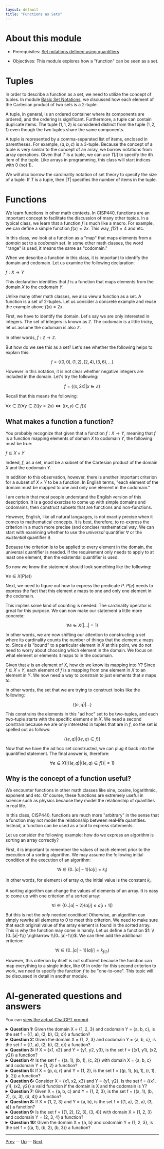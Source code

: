 ```yaml
---
layout: default
title: "Functions as Sets"
---
```


# About this module

-   Prerequisites: [Set notations defined using quantifiers](0288.md)

-   Objectives: This module explores how a "function" can be seen as a
    set.

# Tuples

In order to describe a function as a set, we need to utilize the concept
of tuples. In module [Basic Set Notations](0280.md), we discussed how each element of
the Cartesian product of two sets is a 2-tuple.

A tuple, in general, is an ordered container where its components are
ordered, and the ordering is significant. Furthermore, a tuple can
contain duplicate items. The tuple $(1,1,2)$ is considered distinct from
the tuple $(1,2,1)$ even though the two tuples share the same
components.

A tuple is represented by a comma-separated list of items, enclosed in
parentheses. For example, $(a,b,c)$ is a 3-tuple. Because the concept of
a tuple is very similar to the concept of an array, we borrow notations
from array operations. Given that $T$ is a tuple, we can use $T[i]$ to
specify the $i$th item of the tuple. Like arrays in programming, this
class will start indices with 0 (not 1).

We will also borrow the cardinality notation of set theory to specify
the size of a tuple. If $T$ is a tuple, then $|T|$ specifies the number
of items in the tuple.

# Functions

We learn functions in other math contexts. In CISP440, functions are an
important concept to facilitate the discussion of many other topics. In
a typical class, we learn that a function $f$ is much like a macro. For
example, we can define a simple function $f(x)=2x$. This way, $f(2)=4$
and etc.

In this class, we look at a function as a "map" that maps elements from
a *domain* set to a *codomain* set. In some other math classes, the word
"range" is used, it means the same as "codomain."

When we describe a function in this class, it is important to identify
the domain and codomain. Let us examine the following declaration:

$f:X \rightarrow Y$

This declaration identifies that $f$ is a function that maps elements
from the domain $X$ to the codomain $Y$.

Unlike many other math classes, we also view a function as a set. A
function is a set of 2-tuples. Let us consider a concrete example and
reuse the example above $f(x)=2x$.

First, we have to identify the domain. Let's say we are only interested
in integers. The set of integers is known as $\mathbb{Z}$. The codomain
is a little tricky, let us assume the codomain is also $\mathbb{Z}$.

In other words, $f:\mathbb{Z} \rightarrow \mathbb{Z}$.

But how do we see this as a set? Let's see whether the following helps
to explain this:

$$f=\{(0,0), (1,2), (2,4), (3,6), \dots\}$$

However in this notation, it is not clear whether negative integers are
included in the domain. Let's try the following:

$$f=\{(x,2x) | x \in \mathbb{Z}\}$$

Recall that this means the following:

$\forall x \in \mathbb{Z}(\forall y \in \mathbb{Z} ((y=2x) \Leftrightarrow ((x,y) \in f)))$

## What makes a function a function?

You probably recognize that given that a function $f: X \rightarrow Y$,
meaning that $f$ is a function mapping elements of domain $X$ to
codomain $Y$, the following must be true:

$f \subseteq X \times Y$

Indeed, $f$, as a set, must be a subset of the Cartesian product of the
domain $X$ and the codomain $Y$.

In addition to this observation, however, there is another important
criterion for a subset of $X \times Y$ to be a function. In English
terms, "each element of the domain must be mapped to one and only one
element in the codomain."

I am certain that most people understand the English version of this
description. It is a good exercise to come up with simple domains and
codomains, then construct subsets that are functions and non-functions.

However, English, like all natural languages, is not exactly precise
when it comes to mathematical concepts. It is best, therefore, to
re-express the criterion in a much more precise (and concise)
mathematical way. We can start with examining whether to use the
*universal* quantifier $\forall$ or the *existential* quantifier
$\exists$.

Because the criterion is to be applied to every element in the domain,
the universal quantifier is needed. If the requirement only needs to
apply to at least one element, then the existential quantifier is used.

So now we know the statement should look something like the following:

$\forall e \in X(P(e))$

Next, we need to figure out how to express the predicate $P$. $P(e)$
needs to express the fact that this element $e$ maps to one and only one
element in the codomain.

This implies some kind of counting is needed. The cardinality operator
is great for this purpose. We can now make our statement a little more
concrete:

$$\forall e \in X(|\dots| = 1)$$

In other words, we are now shifting our attention to constructing a set
where its cardinality counts the number of things that the element $e$
maps to. Since $e$ is "bound" to a particular element in $X$ at this
point, we do not need to worry about choosing which element in the
domain. We focus on what element or elements it maps to in the codomain.

Given that $e$ is an element of $X$, how do we know its mapping into
$Y$? Since $f \subseteq X \times Y$, each element of $f$ is a mapping
from one element in $X$ to an element in $Y$. We now need a way to
constrain to just elements that $e$ maps to.

In other words, the set that we are trying to construct looks like the
following:

$$\{(e,q)|\dots\}$$

This constrains the elements in this "ad hoc" set to be two-tuples, and
each two-tuple starts with the specific element $e$ in $X$. We need a
second constrain because we are only interested in tuples that are in
$f$, so the set is spelled out as follows:

$$\{(e,q)|((e,q) \in f)\}$$

Now that we have the ad hoc set constructed, we can plug it back into
the quantified statement. The final answer is, therefore:

$$\forall e \in X \bigl(\left|\{(e,q)|((e,q) \in f)\} \right| = 1 \bigr)$$

## Why is the concept of a function useful?

We encounter functions in other math classes like sine, cosine,
logarithmic, exponent and etc. Of course, these functions are extremely
useful in science such as physics because they model the relationship of
quantities in real life.

In this class, CISP440, functions are much more "arbitrary" in the sense
that a function may not model the relationship between real-life
quantities. Instead, a function can be used as a tool to express
statements.

Let us consider the following example: how do we express an algorithm is
sorting an array correctly?

First, it is important to remember the values of each element prior to
the execution of a sorting algorithm. We may assume the following
initial condition of the execution of an algorithm:

$$\forall i \in \{0..|a|-1\} (a[i] = k_i)$$

In other words, for element $i$ of array $a$, the initial value is the
constant $k_i$.

A sorting algorithm can change the values of elements of an array. It is
easy to come up with one criterion of a sorted array:

$$\forall i \in \{0..|a|-2\} (a[i] \le a[i+1])$$

But this is not the *only* needed condition! Otherwise, an algorithm can
simply rewrite all elements to 0 to meet this criterion. We need to make
sure that each original value of the array element is found in the sorted
array. This is why the function may come in handy. Let us define a
function $f: \\{0..|a|-1\\} \rightarrow \\{0..|a|-1\\}$. We can then add the
additional criterion:

$$\forall i \in \{0..|a|-1\}(a[i] = k_{f(i)})$$

However, this criterion by itself is not sufficient because the function
can map everything to a single index, like 0! In order for this second
criterion to work, we need to specify the function $f$ to be
"one-to-one". This topic will be discussed in detail in another module.

# AI-generated questions and answers

You can [view the actual ChatGPT prompt](https://chatgpt.com/share/46091f1e-6132-4a2b-88eb-ec23106dd619).


<details>
  <summary><strong>Question 1:</strong> Given the domain X = {1, 2, 3} and codomain Y = {a, b, c}, is the set f = {(1, a), (2, b), (3, c)} a function?</summary>
  <p><strong>Answer:</strong> Yes, this is a function. Each element in the domain X is mapped to exactly one element in the codomain Y, satisfying the condition of a function.</p>
</details>

<details>
  <summary><strong>Question 2:</strong> Given the domain X = {1, 2, 3} and codomain Y = {a, b, c}, is the set f = {(1, a), (2, b), (2, c)} a function?</summary>
  <p><strong>Answer:</strong> No, this is not a function. The element 2 in the domain is mapped to two different elements in the codomain (b and c), which violates the definition of a function.</p>
</details>

<details>
  <summary><strong>Question 3:</strong> If X = {x1, x2} and Y = {y1, y2, y3}, is the set f = {(x1, y1), (x2, y2)} a function?</summary>
  <p><strong>Answer:</strong> Yes, this is a function. Each element in the domain X is associated with exactly one element in the codomain Y.</p>
</details>

<details>
  <summary><strong>Question 4:</strong> Is the set f = {(a, 1), (b, 1), (c, 2)} with domain X = {a, b, c} and codomain Y = {1, 2} a function?</summary>
  <p><strong>Answer:</strong> Yes, this is a function. Each element in the domain X is mapped to one element in the codomain Y. It is acceptable that different elements in X map to the same element in Y (in this case, both a and b map to 1).</p>
</details>

<details>
  <summary><strong>Question 5:</strong> If X = {p, q, r} and Y = {1, 2}, is the set f = {(p, 1), (q, 1), (r, 1), (r, 2)} a function?</summary>
  <p><strong>Answer:</strong> No, this is not a function. The element r in the domain is mapped to both 1 and 2, violating the rule that each element of the domain must map to only one element in the codomain.</p>
</details>

<details>
  <summary><strong>Question 6:</strong> Consider X = {x1, x2, x3} and Y = {y1, y2}. Is the set f = {(x1, y1), (x2, y2)} a valid function if the domain is X and the codomain is Y?</summary>
  <p><strong>Answer:</strong> No, this is not a valid function because not every element of the domain X is mapped to an element in Y. The element x3 in X is not assigned a value.</p>
</details>

<details>
  <summary><strong>Question 7:</strong> Given X = {a, b, c} and Y = {1, 2, 3}, is the set f = {(a, 1), (b, 2), (c, 3), (d, 4)} a function?</summary>
  <p><strong>Answer:</strong> No, this is not a valid function because element d in the tuple (d, 4) is not part of the domain X. All elements in the set of tuples must have their first component in the domain.</p>
</details>

<details>
  <summary><strong>Question 8:</strong> If X = {1, 2, 3} and Y = {a, b}, is the set f = {(1, a), (2, a), (3, a)} a function?</summary>
  <p><strong>Answer:</strong> Yes, this is a function. Each element in the domain X is mapped to exactly one element in the codomain Y, and it's fine for all elements in the domain to map to the same element in the codomain.</p>
</details>

<details>
  <summary><strong>Question 9:</strong> Is the set f = {(1, 2), (2, 3), (3, 4)} with domain X = {1, 2, 3} and codomain Y = {2, 3, 4} a function?</summary>
  <p><strong>Answer:</strong> Yes, this is a function. Each element in the domain X is mapped to exactly one element in the codomain Y.</p>
</details>

<details>
  <summary><strong>Question 10:</strong> Given the domain X = {a, b} and codomain Y = {1, 2, 3}, is the set f = {(a, 1), (b, 2), (b, 3)} a function?</summary>
  <p><strong>Answer:</strong> No, this is not a function because element b in the domain X is mapped to both 2 and 3 in the codomain Y, which violates the requirement of a function.</p>
</details>

<hr>

[Prev](propositionalLogic.md) -- [Up](README.md) -- [Next](injectionSurjectionBijection.md)

